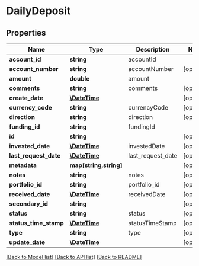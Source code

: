 # DailyDeposit

## Properties
Name | Type | Description | Notes
------------ | ------------- | ------------- | -------------
**account_id** | **string** | accountId | 
**account_number** | **string** | accountNumber | [optional] 
**amount** | **double** | amount | 
**comments** | **string** | comments | [optional] 
**create_date** | [**\DateTime**](\DateTime.md) |  | [optional] 
**currency_code** | **string** | currencyCode | [optional] 
**direction** | **string** | direction | [optional] 
**funding_id** | **string** | fundingId | 
**id** | **string** |  | [optional] 
**invested_date** | [**\DateTime**](\DateTime.md) | investedDate | [optional] 
**last_request_date** | [**\DateTime**](\DateTime.md) | last_request_date | [optional] 
**metadata** | **map[string,string]** |  | [optional] 
**notes** | **string** | notes | [optional] 
**portfolio_id** | **string** | portfolio_id | [optional] 
**received_date** | [**\DateTime**](\DateTime.md) | receivedDate | [optional] 
**secondary_id** | **string** |  | [optional] 
**status** | **string** | status | [optional] 
**status_time_stamp** | [**\DateTime**](\DateTime.md) | statusTimeStamp | [optional] 
**type** | **string** | type | [optional] 
**update_date** | [**\DateTime**](\DateTime.md) |  | [optional] 

[[Back to Model list]](../README.md#documentation-for-models) [[Back to API list]](../README.md#documentation-for-api-endpoints) [[Back to README]](../README.md)


